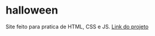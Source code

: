 # halloween
 Site feito para pratica de HTML, CSS e JS.
 [Link do projeto](https://evandrocalado.github.io/halloween/)
